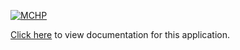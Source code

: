 [![MCHP](https://raw.githubusercontent.com/wiki/Microchip-MPLAB-Harmony/Microchip-MPLAB-Harmony.github.io/images/microchip_logo.png)](https://www.microchip.com)

[Click here](https://onlinedocs.microchip.com/v2/keyword-lookup?keyword=CSP_APPS_PIC32CM_LE_LS_PIC32CMLS00_TRUSTZONE_SYSTICK_PERIODIC_TIMEOUT&redirect=true) to view documentation for this application.